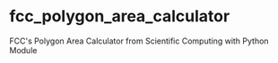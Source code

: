 # fcc_polygon_area_calculator
FCC's Polygon Area Calculator from Scientific Computing with Python Module
